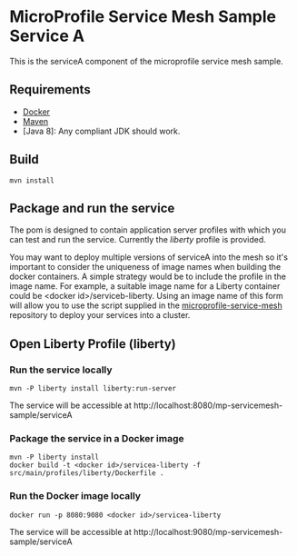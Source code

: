 # MicroProfile Service Mesh Sample Service A
This is the serviceA component of the microprofile service mesh sample.

## Requirements
* [Docker](https://www.docker.com/)
* [Maven](https://maven.apache.org/install.html)
* [Java 8]: Any compliant JDK should work.

## Build

    mvn install

## Package and run the service

The pom is designed to contain application server profiles with which you can test and run the service. Currently the *liberty* profile is provided.

You may want to deploy multiple versions of serviceA into the mesh so it's important to consider the uniqueness of image names when building the docker containers. A simple strategy would be to include the profile in the image name. For example, a suitable image name for a Liberty container could be &lt;docker id&gt;/serviceb-liberty. Using an image name of this form will allow you to use the script supplied in the [microprofile-service-mesh](https://github.com/eclipse/microprofile-service-mesh) repository to deploy your services into a cluster.

## Open Liberty Profile (liberty)

### Run the service locally

    mvn -P liberty install liberty:run-server

The service will be accessible at http://localhost:8080/mp-servicemesh-sample/serviceA

### Package the service in a Docker image

    mvn -P liberty install
    docker build -t <docker id>/servicea-liberty -f src/main/profiles/liberty/Dockerfile .

### Run the Docker image locally

    docker run -p 8080:9080 <docker id>/servicea-liberty

The service will be accessible at http://localhost:9080/mp-servicemesh-sample/serviceA